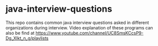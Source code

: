 # java-interview-questions
This repo contains common java interview questions asked in different organizations during interview. Video explanation of these programs can also be find at https://www.youtube.com/channel/UC8SmsKCcsP9-Dg_Xlkt_n_g/playlists
